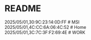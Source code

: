 # README


2025/05/01,30:9C:23:14:0D:FF # MSI   
2025/05/01,4C:CC:6A:06:4C:52 # Home   
2025/05/01,3C:7C:3F:F2:69:4E # WORK
